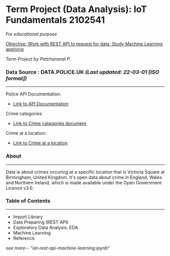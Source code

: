 # Term Project (Data Analysis): IoT Fundamentals 2102541
*For educational purpose*

<u>*Objective:* Work with REST API to request for data, Study Machine Learning applying</u>

*Term Project by Patcharanat P.*<br>

### **Data Source : DATA.POLICE.UK** *(Last updated: 22-03-01 [ISO format])*

---
Police API Documentation:
* [Link to API Documentation](https://data.police.uk/docs/)

Crime categories:
* [Link to Crime catagories document](https://data.police.uk/docs/method/crime-categories/)

Crime at a location:
* [Link to Crime at a location](https://data.police.uk/docs/method/crimes-at-location/)

### About
---
Data is about crimes occuring at a specific location that is Victoria Square at Birmingham, United Kingdom. It's open data about crime in England, Wales and Northern Ireland, which is made available under the Open Government Licence v3.0.

### Table of Contents
---
* Import Library
* Data Preparing (REST API)
* Exploratory Data Analysis: EDA
* Machine Learning
* Reference

*see more-- "iot-rest-api-machine-learning.ipynb"*